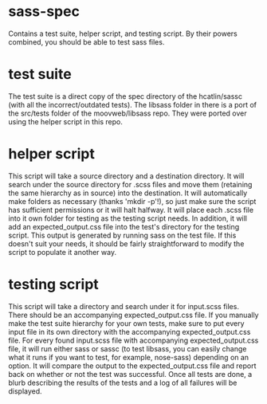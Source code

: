 sass-spec
=========

Contains a test suite, helper script, and testing script. By their powers combined, you should be able to test sass files.

test suite
==========

The test suite is a direct copy of the spec directory of the hcatlin/sassc (with all the incorrect/outdated tests). The libsass folder in there is a port of the src/tests folder of the moovweb/libsass repo. They were ported over using the helper script in this repo.

helper script
=============

This script will take a source directory and a destination directory. It will search under the source directory for .scss files and move them (retaining the same hierarchy as in source) into the destination. It will automatically make folders as necessary (thanks 'mkdir -p'!), so just make sure the script has sufficient permissions or it will halt halfway.  It will place each .scss file into it own folder for testing as the testing script needs.  In addition, it will add an expected_output.css file into the test's directory for the testing script.  This output is generated by running sass on the test file. If this doesn't suit your needs, it should be fairly straightforward to modify the script to populate it another way.

testing script
==============

This script will take a directory and search under it for input.scss files. There should be an accompanying expected_output.css file. If you manually make the test suite hierarchy for your own tests, make sure to put every input file in its own directory with the accompanying expected_output.css file. For every found input.scss file with accompanying expected_output.css file, it will run either sass or sassc (to test libsass, you can easily change what it runs if you want to test, for example, nose-sass) depending on an option. It will compare the output to the expected_output.css file and report back on whether or not the test was successful. Once all tests are done, a blurb describing the results of the tests and a log of all failures will be displayed.
